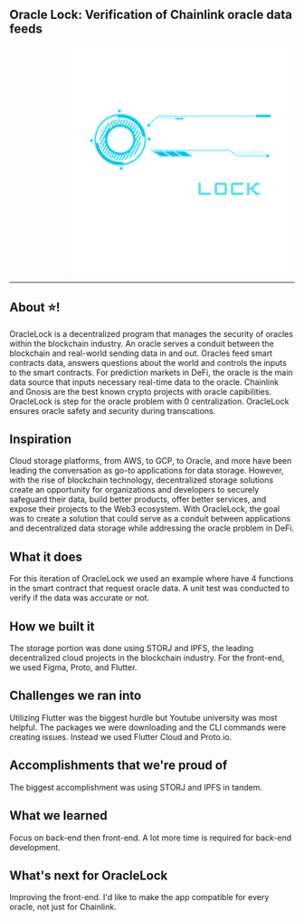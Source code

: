 ## Oracle Lock: Verification of Chainlink oracle data feeds
<!-- image -->
<p align="center">
  <img src="Red Dark Blue Modern Minimalist Letter O Logo-2.png" alt="" width="400" class="center" style="margin-left: 100px;"/>
</p>

----
## About :star:!
OracleLock is a decentralized program that manages the security of oracles within the blockchain industry. An oracle serves a conduit between the blockchain and real-world sending data in and out. Oracles feed smart contracts data, answers questions about the world and controls the inputs to the smart contracts. For prediction markets in DeFi, the oracle is the main data source that inputs necessary real-time data to the oracle. Chainlink and Gnosis are the best known crypto projects with oracle capibilities. OracleLock is step for the oracle problem with 0 centralization. OracleLock ensures oracle safety and security during transcations.

## Inspiration
Cloud storage platforms, from AWS, to GCP, to Oracle, and more have been leading the conversation as go-to applications for data storage. However, with the rise of blockchain technology, decentralized storage solutions create an opportunity for organizations and developers to securely safeguard their data, build better products, offer better services, and expose their projects to the Web3 ecosystem. With OracleLock, the goal was to create a solution that could serve as a conduit between applications and decentralized data storage while addressing the oracle problem in DeFi.

## What it does
For this iteration of OracleLock we used an example where have 4 functions in the smart contract that request oracle data. A unit test was conducted to verify if the data was accurate or not.

## How we built it
The storage portion was done using STORJ and IPFS, the leading decentralized cloud projects in the blockchain industry. For the front-end, we used Figma, Proto, and Flutter.

## Challenges we ran into
Utilizing Flutter was the biggest hurdle but Youtube university was most helpful. The packages we were downloading and the CLI commands were creating issues. Instead we used Flutter Cloud and Proto.io.

## Accomplishments that we're proud of
The biggest accomplishment was using STORJ and IPFS in tandem.

## What we learned
Focus on back-end then front-end. A lot more time is required for back-end development.

## What's next for OracleLock
Improving the front-end. I'd like to make the app compatible for every oracle, not just for Chainlink.
